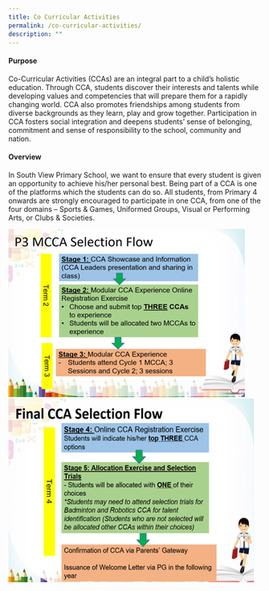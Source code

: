 ```yaml
---
title: Co Curricular Activities
permalink: /co-curricular-activities/
description: ""
---
```

<h4><strong>Purpose</strong></h4>
<p>Co-Curricular Activities (CCAs) are an integral part to a child’s holistic education. Through CCA, students discover their interests and talents while developing values and competencies that will prepare them for a rapidly changing world. CCA also promotes friendships among students from diverse backgrounds as they learn, play and grow together. Participation in CCA fosters social integration and deepens students’ sense of belonging, commitment and sense of responsibility to the school, community and nation.</p>
<h4><strong>Overview</strong></h4>
<p>In South View Primary School, we want to ensure that every student is given an opportunity to achieve his/her personal best. Being part of a CCA is one of the platforms which the students can do so. All students, from Primary 4 onwards are strongly encouraged to participate in one CCA, from one of the four domains – Sports &amp; Games, Uniformed Groups, Visual or Performing Arts, or Clubs &amp; Societies.</p>
<img src="/images/cca mainpage 1.png">
<img src="/images/cca mainpage 2.png">
